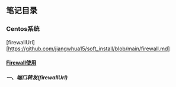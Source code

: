 ## 笔记目录

### Centos系统
[firewallUrl][https://github.com/jiangwhua15/soft_install/blob/main/firewall.md]
####  [Firewall使用](https://github.com/jiangwhua15/soft_install/blob/main/firewall.md)
##### 一、端口转发(firewallUrl)

